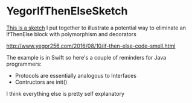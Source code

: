 # YegorIfThenElseSketch

[This is a sketch](https://github.com/StorminGorman/YegorIfThenElseSketch/blob/master/Talk.swift) 
I put together to illustrate a potential way to eliminate an IfThenElse block with polymorphism and decorators

http://www.yegor256.com/2016/08/10/if-then-else-code-smell.html

The example is in Swift so here's a couple of reminders for Java programmers:

- Protocols are essentially analogous to Interfaces
- Contructors are init()

I think everything else is pretty self explanatory
